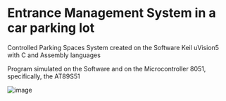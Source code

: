 # Entrance Management System in a car parking lot

Controlled Parking Spaces System created on the Software Keil uVision5 with C and Assembly languages

Program simulated on the Software and on the Microcontroller 8051, specifically, the AT89S51

![image](https://github.com/andrecfoss/Parking-Spaces-System/assets/134842813/295625d6-ff79-4d50-88e8-62b25666e68b)
